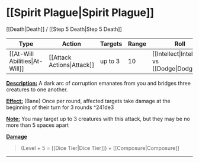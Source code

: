 # [[Spirit Plague|Spirit Plague]]
[[Death|Death]] / [[Step 5 Death|Step 5 Death]]

| Type | Action | Targets | Range | Roll |
| --- | --- | --- | --- | --- |
| [[At-Will Abilities\|At-Will]] | [[Attack Actions\|Attack]] | up to 3 | 10 | [[Intellect\|Intellect]] vs [[Dodge\|Dodge]] |
<u>**Description:**</u> A dark arc of corruption emanates from you and bridges three creatures to one another.

<u>**Effect:**</u> (Bane) Once per round, affected targets take damage at the beginning of their turn for 3 rounds ^241de3

<u>**Note:**</u> You may target up to 3 creatures with this attack, but they may be no more than 5 spaces apart


<u>**Damage**</u>
>(Level + 5 = [[Dice Tier|Dice Tier]]) + [[Composure|Composure]]

---